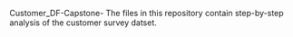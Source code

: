 Customer_DF-Capstone-
The files in this repository contain step-by-step analysis of the customer survey datset. 
